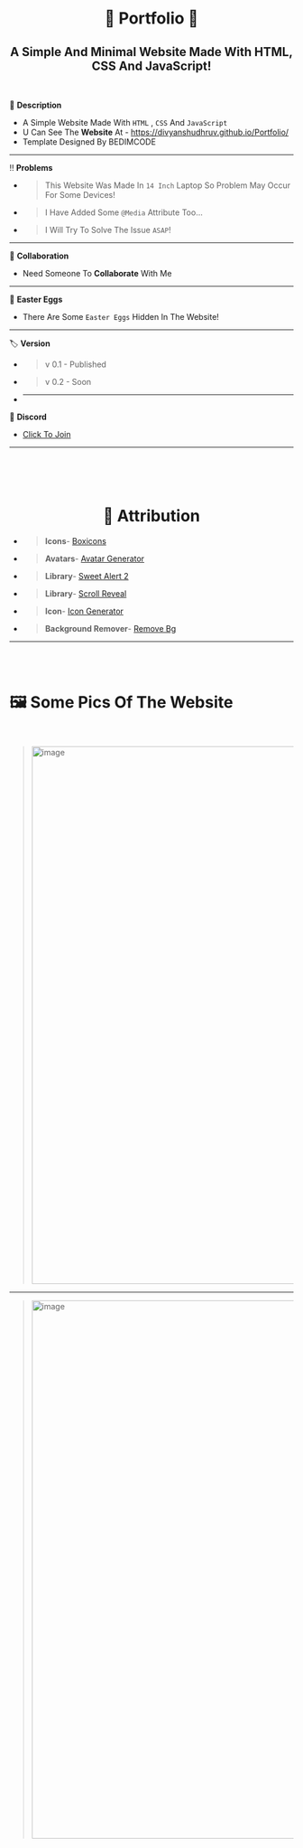 <h1 align="center">🎈 Portfolio 🎈</h2>
<h2 align="center">A Simple And Minimal Website Made With HTML, CSS And JavaScript!</h2><br>

📑 **Description**
* A Simple Website Made With `HTML` , `CSS` And `JavaScript`
* U Can See The **Website** At - https://divyanshudhruv.github.io/Portfolio/
* Template Designed By BEDIMCODE
----------------------

‼️ **Problems**
* > This Website Was Made In `14 Inch` Laptop So Problem May Occur For Some Devices!
* > I Have Added Some `@Media` Attribute Too...
* > I Will Try To Solve The Issue `ASAP`!

---------------------
🤝 **Collaboration**
* Need Someone To **Collaborate** With Me
---------------------
🥚 **Easter Eggs**
* There Are Some `Easter Eggs` Hidden In The Website!
---------------------
🏷️ **Version**
* > v 0.1 - Published
* > v 0.2 - Soon
* ----------------
🤖 **Discord** 
- [Click To Join](https://discord.gg/s3CkNtuG)
--------------------- 
<br><Br><br>

<h1 align="center">🥳 Attribution</h1>
 
  * > **Icons**- [Boxicons](https://boxicons.com/)
  * > **Avatars**- [Avatar Generator](https://tools.codesnail.com/awesome-avatar-generator/?bgColor=null&avatar-style=null&topType=null&accessoriesType=null&hatColor=null&hairColor=null&facialHairType=null&facialHairColor=null&clotheType=null&clotheColor=null&graphicType=null&eyeType=null&eyebrowType=null&mouthType=null&skinColor=null)
  * > **Library**- [Sweet Alert 2](https://sweetalert2.github.io/)
  * > **Library**- [Scroll Reveal](https://scrollrevealjs.org/)
  * > **Icon**- [Icon Generator](https://convertio.co)
  * > **Background Remover**- [Remove Bg](https://remove.bg)
  ---------------------
  
<br><br>
# 🖼️ **Some Pics Of The Website**
<br>


> <img width="952" alt="image" src="https://user-images.githubusercontent.com/71079602/146751422-3f0e7341-9208-4bee-aea6-83b353821a13.png">
---------------------

> <img width="953" alt="image" src="https://user-images.githubusercontent.com/71079602/146754616-81eeeedc-2ca7-46b5-8c39-775820ffc6e8.png">

